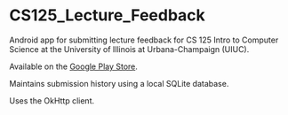 # CS125_Lecture_Feedback
Android app for submitting lecture feedback for CS 125 Intro to Computer Science at the University of Illinois at Urbana-Champaign (UIUC).

Available on the [Google Play Store](https://play.google.com/store/apps/details?id=com.shreyas208.cs125lecture).

Maintains submission history using a local SQLite database.

Uses the OkHttp client.
